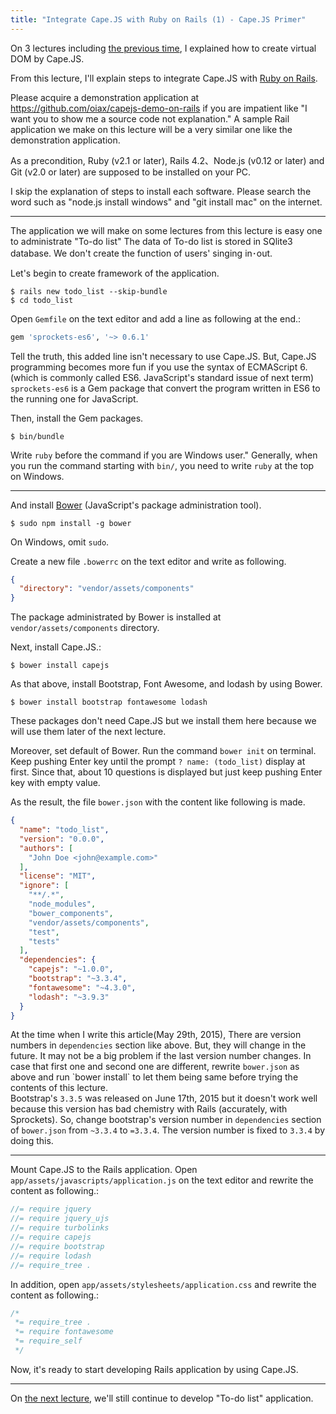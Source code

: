 ```yaml
---
title: "Integrate Cape.JS with Ruby on Rails (1) - Cape.JS Primer"
---
```


On 3 lectures including [the previous time](../03_creating_text_nodes), I explained how to create virtual DOM by Cape.JS.

From this lecture, I'll explain steps to integrate Cape.JS with [Ruby on Rails](http://rubyonrails.org/).

<div class="note">
Please acquire a demonstration application at <a href="https://github.com/oiax/capejs-demo-on-rails">https://github.com/oiax/capejs-demo-on-rails</a> if you are impatient like "I want you to show me a source code not explanation." A sample Rail application we make on this lecture will be a very similar one like the demonstration application.
</div>

As a precondition, Ruby (v2.1 or later), Rails 4.2、Node.js (v0.12 or later) and Git (v2.0 or later) are supposed to be installed on your PC.

<div class="note">
I skip the explanation of steps to install each software. Please search the word such as "node.js install windows" and "git install mac" on the internet.
</div>

----

The application we will make on some lectures from this lecture is easy one to administrate "To-do list" The data of To-do list is stored in SQlite3 database. We don't create the function of users' singing in･out.

Let's begin to create framework of the application.

```text
$ rails new todo_list --skip-bundle
$ cd todo_list
```

Open `Gemfile` on the text editor and add a line as following at the end.:

```ruby
gem 'sprockets-es6', '~> 0.6.1'
```

<div class="note">
Tell the truth, this added line isn't necessary to use Cape.JS. But, Cape.JS programming becomes more fun if you use the syntax of ECMAScript 6. (which is commonly called ES6. JavaScript's standard issue of next term) <code>sprockets-es6</code> is a Gem package that convert the program written in ES6 to the running one for JavaScript.
</div>

Then, install the Gem packages.

```text
$ bin/bundle
```

<div class="note">
Write <code>ruby</code> before the command if you are Windows user." Generally, when you run the command starting with <code>bin/</code>, you need to write  <code>ruby</code> at the top on Windows.
</div>

----

And install [Bower](http://bower.io/) (JavaScript's package administration tool).

```text
$ sudo npm install -g bower
```

<div class="note">
On Windows, omit <code>sudo</code>.
</div>

Create a new file `.bowerrc` on the text editor and write as following.

```json
{
  "directory": "vendor/assets/components"
}
```

The package administrated by Bower is installed at `vendor/assets/components` directory.

Next, install Cape.JS.:

```text
$ bower install capejs
```

As that above, install Bootstrap, Font Awesome, and lodash by using Bower.

```text
$ bower install bootstrap fontawesome lodash
```

<div class="note">
These packages don't need Cape.JS but we install them here because we will use them later of the next lecture.
</div>

Moreover, set default of Bower. Run the command `bower init` on terminal. Keep pushing Enter key until the prompt `? name: (todo_list)` display at first. Since that, about 10 questions is displayed but just keep pushing Enter key with empty value.

As the result, the file `bower.json` with the content like following is made.

```json
{
  "name": "todo_list",
  "version": "0.0.0",
  "authors": [
    "John Doe <john@example.com>"
  ],
  "license": "MIT",
  "ignore": [
    "**/.*",
    "node_modules",
    "bower_components",
    "vendor/assets/components",
    "test",
    "tests"
  ],
  "dependencies": {
    "capejs": "~1.0.0",
    "bootstrap": "~3.3.4",
    "fontawesome": "~4.3.0",
    "lodash": "~3.9.3"
  }
}
```

<div class="note">
At the time when I write this article(May 29th, 2015), There are version numbers in <code>dependencies</code> section like above. But, they will change in the future. It may not be a big problem if the last version number changes. In case that first one and second one are different, rewrite <code>bower.json</code> as above and run `bower install` to let them being same before trying the contents of this lecture.
</div>

<div class="note">
Bootstrap's <code>3.3.5</code> was released on June 17th, 2015 but it doesn't work well because this version has bad chemistry with Rails (accurately, with Sprockets). So, change bootstrap's version number in <code>dependencies</code> section of <code>bower.json</code> from <code>~3.3.4</code> to <code>=3.3.4</code>. The version number is fixed to <code>3.3.4</code> by doing this.
</div>

----

Mount Cape.JS to the Rails application. Open `app/assets/javascripts/application.js` on the text editor and rewrite the content as following.:

```javascript
//= require jquery
//= require jquery_ujs
//= require turbolinks
//= require capejs
//= require bootstrap
//= require lodash
//= require_tree .
```

In addition, open `app/assets/stylesheets/application.css` and rewrite the content as following.:

```css
/*
 *= require_tree .
 *= require fontawesome
 *= require_self
 */
```

Now, it's ready to start developing Rails application by using Cape.JS.

----

On [the next lecture](../05_rails_integration2), we'll still continue to develop "To-do list" application.
